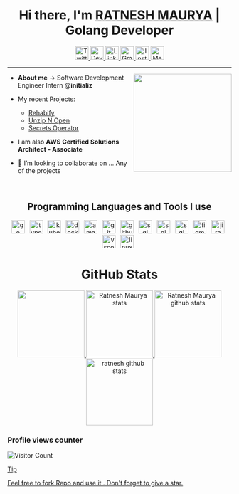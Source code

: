<h1 align="center"> Hi there, I'm <a href="https://www.linkedin.com/in/ratnesh-maurya/">RATNESH MAURYA</a>  | Golang Developer </h1>


<!-- Social Media  -->
<div align="center">
    <a href="https://twitter.com/ratnesh_maurya_">
        <img height="30em" src="https://img.shields.io/badge/twitter-%231DA1F2.svg?&style=for-the-badge&logo=twitter&logoColor=white" alt="Twitter">
    </a>
    <a href="https://dev.to/ratneshmaurya">
        <img height="30em" src="https://img.shields.io/badge/DEV.TO-%230A0A0A.svg?&style=for-the-badge&logo=dev.to&logoColor=white" alt="Dev.to">
    </a>
    <a href="https://www.linkedin.com/in/ratnesh-maurya/">
        <img  height="30em"src="https://img.shields.io/badge/linkedin-%230077B3.svg?&style=for-the-badge&logo=linkedin&logoColor=white" alt="LinkedIn">
    </a>
    <a href="mailto:ratneshmaurya2311@gmail.com">
        <img height="30em" src="https://img.shields.io/badge/Gmail-D14836?style=for-the-badge&logo=gmail&logoColor=white" alt="Gmail">
    </a>
    <a href="https://www.instagram.com/ratnesh_maury/">
        <img height="30em" src="https://img.shields.io/badge/Instagram-%23E4403F.svg?&style=for-the-badge&logo=Instagram&logoColor=white" alt="Instagram">
    </a>
    <a href="https://medium.com/@ratneshmaurya2311">
        <img height="30em" src="https://img.shields.io/badge/Medium-12100E?style=for-the-badge&logo=medium&logoColor=white" alt="Medium">
    </a>
</div>

-----------------------------------------------------------------

<!-- About Me section  -->
 <img align="right" height="220rem" src="https://stats.quine.sh/ratnesh-maurya/github?theme=light"  />

        

- **About me** -> Software Development Engineer Intern @**initializ**
- My recent Projects:
  - [Rehabify](https://github.com/Ratnesh-Team/Rehabify)
  - [Unzip N Open](https://github.com/ratnesh-maurya/Unzip_N_Open)
  - [Secrets Operator](https://github.com/initializ/secrets-operator)
- I am also **AWS Certified Solutions Architect - Associate**

- 👯 I’m looking to collaborate on ... Any of the projects

<br>


<!-- Programming languages  -->
 
<h2 align="center">Programming Languages and Tools I use</h2>
<p align="center">
	<img src="https://img.shields.io/badge/Go-00ADD8?logo=go&logoColor=white&style=for-the-badge" height="30" alt="go logo"  />
  <img width="3" />
	  <img src="https://img.shields.io/badge/TypeScript-3178C6?logo=typescript&logoColor=white&style=for-the-badge" height="30" alt="typescript logo"  />
  <img width="3" />
	 <img src="https://img.shields.io/badge/Kubernetes-326CE3?logo=kubernetes&logoColor=white&style=for-the-badge" height="30" alt="kubernetes logo"  />
  <img width="3" />
	<img src="https://img.shields.io/badge/Docker-3096ED?logo=docker&logoColor=white&style=for-the-badge" height="30" alt="docker logo"  />
  <img width="3" />
  <img src="https://img.shields.io/badge/Amazon AWS-232F3E?logo=amazonaws&logoColor=white&style=for-the-badge" height="30" alt="amazonwebservices logo"  />
  <img width="3" />
  <img src="https://img.shields.io/badge/Git-F03032?logo=git&logoColor=white&style=for-the-badge" height="30" alt="git logo"  />
  <img width="3" />
  <img src="https://img.shields.io/badge/GitHub-181717?logo=github&logoColor=white&style=for-the-badge" height="30" alt="github logo"  />
  <img width="3" />
  <img src="https://img.shields.io/badge/MySQL-00000F?style=for-the-badge&logo=mysql&logoColor=white" height="30" alt="sql logo"  />
  <img width="3" />
	<img src="https://img.shields.io/badge/Python-3776AB?style=for-the-badge&logo=python&logoColor=white" height="30" alt="sql logo"  />
  <img width="3" />
   <img src="https://img.shields.io/badge/MongoDB-4EA94B?style=for-the-badge&logo=mongodb&logoColor=white" height="30" alt="sql logo"  />
  <img width="3" />
  <img src="https://img.shields.io/badge/Figma-F30E1E?logo=figma&logoColor=white&style=for-the-badge" height="30" alt="figma logo"  />
  <img width="3" />
  <img src="https://img.shields.io/badge/Jira-0032CC?logo=jira&logoColor=white&style=for-the-badge" height="30" alt="jira logo"  />
  <img width="3" />
  <img src="https://img.shields.io/badge/Visual Studio Code-007ACC?logo=visualstudiocode&logoColor=white&style=for-the-badge" height="30" alt="vscode logo"  />
  <img width="3" />
  <img src="https://img.shields.io/badge/Linux-FCC630?logo=linux&logoColor=black&style=for-the-badge" height="30" alt="linux logo"  />
  <img width="3" />
</div>
	

<h1 align="center">GitHub Stats</h1>
<div align="center">
<a href="https://github.com/ratnesh-maurya">
<img height="150em"  src="http://github-profile-summary-cards.vercel.app/api/cards/profile-details?username=ratnesh-maurya&theme=github_dark"/>	
<img height="150em" src="http://github-profile-summary-cards.vercel.app/api/cards/most-commit-language?username=ratnesh-maurya&theme=github_dark" alt="Ratnesh Maurya stats" />
<img height="150em" src="http://github-profile-summary-cards.vercel.app/api/cards/stats?username=ratnesh-maurya&theme=github_dark" alt="Ratnesh Maurya github stats" /> 
<img height="150em" src="https://github-readme-streak-stats.herokuapp.com?user=ratnesh-maurya&theme=github_dark&ring=DD2727&fire=DD2727&dates=DD6227&sideNums=176FC3&sideLabels=1E90FF" alt="ratnesh github stats" />

</a>
</div>

### Profile views counter

![Visitor Count](https://profile-counter.glitch.me/{ratnesh-maurya}/count.svg)
<a href="https://icons8.com/icon/40669/c++">



> [!TIP]
> Feel free to fork Repo and use it .
> Don't forget to give a star.
